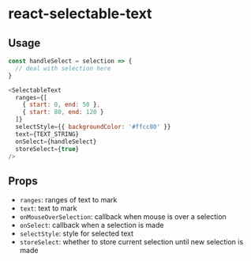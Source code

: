 # react-selectable-text

## Usage

```javascript
const handleSelect = selection => {
  // deal with selection here
}

<SelectableText
  ranges={[
    { start: 0, end: 50 },
    { start: 80, end: 120 }
  ]}  
  selectStyle={{ backgroundColor: '#ffcc80' }}
  text={TEXT_STRING}
  onSelect={handleSelect}
  storeSelect={true}
/>
```

## Props

- `ranges`: ranges of text to mark
- `text`: text to mark
- `onMouseOverSelection`: callback when mouse is over a selection
- `onSelect`: callback when a selection is made
- `selectStyle`: style for selected text
- `storeSelect`: whether to store current selection until new selection is made
